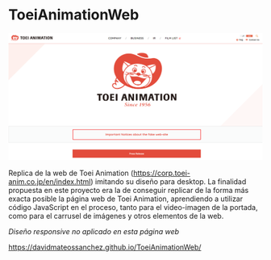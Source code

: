 # ToeiAnimationWeb

![alt text](https://github.com/DavidMateosSanchez/ToeiAnimationWeb/blob/5cdba100f4ce66231277746a3b66cb3bcc52aa8d/toeiAnimation.png)

Replica de la web de Toei Animation (https://corp.toei-anim.co.jp/en/index.html) imitando su diseño para desktop. ⁣La finalidad propuesta en este proyecto era la de conseguir replicar de la forma más exacta posible la página web de Toei Animation, aprendiendo a utilizar código JavaScript en el proceso, tanto para el video-imagen de la portada, como para el carrusel de imágenes y otros elementos de la web.

*Diseño responsive no aplicado en esta página web*

https://davidmateossanchez.github.io/ToeiAnimationWeb/

